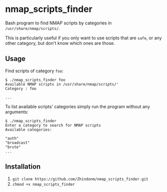 # nmap_scripts_finder
Bash program to find NMAP scripts by categories in `/usr/share/nmap/scripts/`.

This is particularly useful if you only want to use scripts that are `safe`, or any other category, but don't know which ones are those.

## Usage

Find scripts of category `foo`:  
```
$ ./nmap_scripts_finder foo
Available NMAP scripts in /usr/share/nmap/scripts/'
Category : foo

...
```

To list available scripts' categories simply run the program without any arguments:  
```
$ ./nmap_scripts_finder
Enter a category to search for NMAP scripts
Available categories:

"auth"
"broadcast"
"brute"
...
```

## Installation

1. `git clone https://github.com/Zhindonm/nmap_scripts_finder.git`
2. `chmod +x nmap_scripts_finder`


